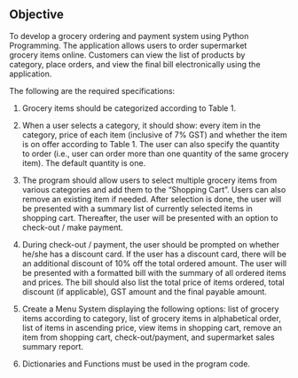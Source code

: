 ## Objective

To develop a grocery ordering and payment system using Python  
Programming. The application allows users to order supermarket  
grocery items online. Customers can view the list of products by  
category, place orders, and view the final bill electronically using the  
application. 

The following are the required specifications:  

1. Grocery items should be categorized according to Table 1.  


2. When a user selects a category, it should show: every item in the category, price of each item (inclusive of 7% GST) and whether the item is on offer according to Table 1. The user can also specify the quantity to order (i.e., user can order more than one quantity of the same grocery item). The default quantity is one.  


3. The program should allow users to select multiple grocery items from various categories and add them to the “Shopping Cart”. Users can also remove an existing item if needed. After selection is done, the user will be presented with a summary list of currently selected items in shopping cart. Thereafter, the user will be presented with an option to check-out / make payment.  


4. During check-out / payment, the user should be prompted on whether he/she has a discount card. If the user has a discount card, there will be an additional discount of 10% off the total ordered amount. The user will be presented with a formatted bill with the summary of all ordered items and prices. The bill should also list the total price of items ordered, total discount (if applicable), GST amount and the final payable amount.  


6. Create a Menu System displaying the following options: list of grocery items according to category, list of grocery items in alphabetical order, list of items in ascending price, view items in shopping cart, remove an item from shopping cart, check-out/payment, and supermarket sales summary report.  
 

8. Dictionaries and Functions must be used in the program code.
